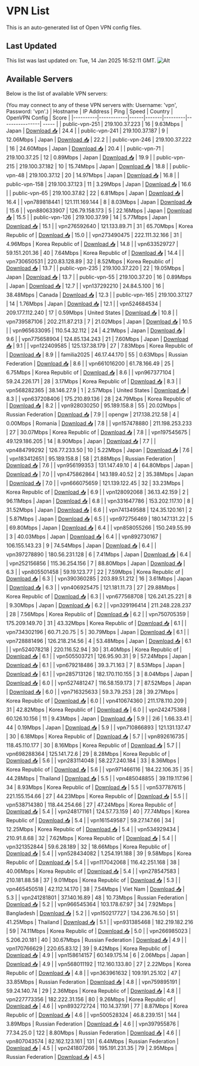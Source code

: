 # VPN List

This is an auto-generated list of Open VPN config files.

## Last Updated

This list was last updated on: Tue, 14 Jan 2025 16:52:11 GMT.
![Alt](https://repobeats.axiom.co/api/embed/186b98318ef1479477931607c1ad7d823f12451f.svg "Repobeats analytics image")

## Available Servers

Below is the list of available VPN servers:

(You may connect to any of these VPN servers with: Username: 'vpn', Password: 'vpn'.)
| Hostname | IP Address | Ping | Speed | Country | OpenVPN Config | Score |
|----------|------------|------|-------|---------|----------------| ----- |
| public-vpn-251 | 219.100.37.223 | 16 | 9.63Mbps | Japan | [Download 📥](./configs/server_0_JP.ovpn) | 24.4 |
| public-vpn-241 | 219.100.37.187 | 9 | 12.06Mbps | Japan | [Download 📥](./configs/server_1_JP.ovpn) | 22.2 |
| public-vpn-246 | 219.100.37.222 | 16 | 24.60Mbps | Japan | [Download 📥](./configs/server_2_JP.ovpn) | 20.4 |
| public-vpn-71 | 219.100.37.25 | 12 | 0.89Mbps | Japan | [Download 📥](./configs/server_3_JP.ovpn) | 19.9 |
| public-vpn-215 | 219.100.37.182 | 10 | 15.74Mbps | Japan | [Download 📥](./configs/server_4_JP.ovpn) | 18.8 |
| public-vpn-48 | 219.100.37.12 | 20 | 14.97Mbps | Japan | [Download 📥](./configs/server_5_JP.ovpn) | 16.8 |
| public-vpn-158 | 219.100.37.123 | 11 | 3.29Mbps | Japan | [Download 📥](./configs/server_6_JP.ovpn) | 16.6 |
| public-vpn-65 | 219.100.37.82 | 22 | 6.81Mbps | Japan | [Download 📥](./configs/server_7_JP.ovpn) | 16.4 |
| vpn789818441 | 121.111.169.144 | 8 | 8.03Mbps | Japan | [Download 📥](./configs/server_8_JP.ovpn) | 15.6 |
| vpn880633907 | 126.79.158.173 | 5 | 22.16Mbps | Japan | [Download 📥](./configs/server_9_JP.ovpn) | 15.5 |
| public-vpn-126 | 219.100.37.99 | 14 | 5.77Mbps | Japan | [Download 📥](./configs/server_10_JP.ovpn) | 15.1 |
| vpn276592640 | 121.133.89.71 | 31 | 65.70Mbps | Korea Republic of | [Download 📥](./configs/server_11_KR.ovpn) | 15.0 |
| vpn273490475 | 222.111.32.166 | 31 | 4.96Mbps | Korea Republic of | [Download 📥](./configs/server_12_KR.ovpn) | 14.8 |
| vpn633529727 | 59.151.201.36 | 40 | 7.64Mbps | Korea Republic of | [Download 📥](./configs/server_13_KR.ovpn) | 14.4 |
| vpn730650531 | 220.83.128.89 | 32 | 8.52Mbps | Korea Republic of | [Download 📥](./configs/server_14_KR.ovpn) | 13.7 |
| public-vpn-235 | 219.100.37.220 | 22 | 19.05Mbps | Japan | [Download 📥](./configs/server_15_JP.ovpn) | 13.7 |
| public-vpn-55 | 219.100.37.20 | 16 | 0.89Mbps | Japan | [Download 📥](./configs/server_16_JP.ovpn) | 12.7 |
| vpn137292210 | 24.84.5.100 | 16 | 38.48Mbps | Canada | [Download 📥](./configs/server_17_CA.ovpn) | 12.3 |
| public-vpn-165 | 219.100.37.127 | 14 | 1.76Mbps | Japan | [Download 📥](./configs/server_18_JP.ovpn) | 12.1 |
| vpn524684534 | 209.177.112.240 | 17 | 0.59Mbps | United States | [Download 📥](./configs/server_19_US.ovpn) | 10.8 |
| vpn739587106 | 202.211.87.213 | 7 | 21.02Mbps | Japan | [Download 📥](./configs/server_20_JP.ovpn) | 10.5 |
| vpn965633095 | 110.54.32.112 | 24 | 4.21Mbps | Japan | [Download 📥](./configs/server_21_JP.ovpn) | 9.6 |
| vpn775658904 | 124.85.134.243 | 21 | 7.60Mbps | Japan | [Download 📥](./configs/server_22_JP.ovpn) | 9.1 |
| vpn122409585 | 125.137.38.179 | 27 | 7.83Mbps | Korea Republic of | [Download 📥](./configs/server_23_KR.ovpn) | 8.9 |
| familia2025 | 46.17.44.170 | 55 | 0.63Mbps | Russian Federation | [Download 📥](./configs/server_24_RU.ovpn) | 8.6 |
| vpn661016200 | 61.78.166.49 | 25 | 6.75Mbps | Korea Republic of | [Download 📥](./configs/server_25_KR.ovpn) | 8.6 |
| vpn967377104 | 59.24.226.171 | 28 | 3.17Mbps | Korea Republic of | [Download 📥](./configs/server_26_KR.ovpn) | 8.3 |
| vpn568282365 | 38.146.27.9 | 1 | 2.57Mbps | United States | [Download 📥](./configs/server_27_US.ovpn) | 8.3 |
| vpn637208406 | 175.210.89.136 | 28 | 24.79Mbps | Korea Republic of | [Download 📥](./configs/server_28_KR.ovpn) | 8.2 |
| vpn928030250 | 95.189.158.8 | 55 | 20.02Mbps | Russian Federation | [Download 📥](./configs/server_29_RU.ovpn) | 7.9 |
| opengw | 217.138.212.58 | 4 | 0.00Mbps | Romania | [Download 📥](./configs/server_30_RO.ovpn) | 7.8 |
| vpn157478880 | 211.198.253.233 | 27 | 30.07Mbps | Korea Republic of | [Download 📥](./configs/server_31_KR.ovpn) | 7.8 |
| vpn197545675 | 49.129.186.205 | 14 | 8.90Mbps | Japan | [Download 📥](./configs/server_32_JP.ovpn) | 7.7 |
| vpn484799292 | 126.77.233.50 | 10 | 5.22Mbps | Japan | [Download 📥](./configs/server_33_JP.ovpn) | 7.6 |
| vpn183412651 | 95.189.158.8 | 58 | 21.88Mbps | Russian Federation | [Download 📥](./configs/server_34_RU.ovpn) | 7.6 |
| vpn956199353 | 131.147.49.10 | 4 | 64.80Mbps | Japan | [Download 📥](./configs/server_35_JP.ovpn) | 7.0 |
| vpn475862864 | 143.189.40.52 | 2 | 35.38Mbps | Japan | [Download 📥](./configs/server_36_JP.ovpn) | 7.0 |
| vpn666075659 | 121.139.122.45 | 32 | 33.23Mbps | Korea Republic of | [Download 📥](./configs/server_37_KR.ovpn) | 6.9 |
| vpn128092068 | 36.13.42.159 | 2 | 96.11Mbps | Japan | [Download 📥](./configs/server_38_JP.ovpn) | 6.8 |
| vpn331647786 | 153.202.117.10 | 8 | 31.52Mbps | Japan | [Download 📥](./configs/server_39_JP.ovpn) | 6.6 |
| vpn741349588 | 124.35.120.161 | 2 | 5.87Mbps | Japan | [Download 📥](./configs/server_40_JP.ovpn) | 6.5 |
| vpn972756469 | 180.147.131.22 | 5 | 69.80Mbps | Japan | [Download 📥](./configs/server_41_JP.ovpn) | 6.4 |
| vpn858055266 | 150.249.55.99 | 3 | 40.03Mbps | Japan | [Download 📥](./configs/server_42_JP.ovpn) | 6.4 |
| vpn892730167 | 106.155.143.23 | 9 | 74.54Mbps | Japan | [Download 📥](./configs/server_43_JP.ovpn) | 6.4 |
| vpn397278890 | 180.56.231.128 | 6 | 7.41Mbps | Japan | [Download 📥](./configs/server_44_JP.ovpn) | 6.4 |
| vpn252156856 | 115.36.254.156 | 7 | 88.80Mbps | Japan | [Download 📥](./configs/server_45_JP.ovpn) | 6.3 |
| vpn805501458 | 59.19.123.77 | 22 | 7.59Mbps | Korea Republic of | [Download 📥](./configs/server_46_KR.ovpn) | 6.3 |
| vpn390360285 | 203.89.51.212 | 16 | 3.61Mbps | Japan | [Download 📥](./configs/server_47_JP.ovpn) | 6.3 |
| vpn406925475 | 121.181.11.73 | 27 | 29.88Mbps | Korea Republic of | [Download 📥](./configs/server_48_KR.ovpn) | 6.3 |
| vpn677568708 | 126.241.25.221 | 8 | 9.30Mbps | Japan | [Download 📥](./configs/server_49_JP.ovpn) | 6.2 |
| vpn329196414 | 211.248.228.237 | 28 | 7.56Mbps | Korea Republic of | [Download 📥](./configs/server_50_KR.ovpn) | 6.2 |
| vpn750705359 | 175.209.149.70 | 31 | 43.32Mbps | Korea Republic of | [Download 📥](./configs/server_51_KR.ovpn) | 6.1 |
| vpn734302196 | 60.71.20.75 | 5 | 30.79Mbps | Japan | [Download 📥](./configs/server_52_JP.ovpn) | 6.1 |
| vpn728881496 | 126.218.214.56 | 4 | 53.48Mbps | Japan | [Download 📥](./configs/server_53_JP.ovpn) | 6.1 |
| vpn524078218 | 220.116.52.94 | 30 | 31.40Mbps | Korea Republic of | [Download 📥](./configs/server_54_KR.ovpn) | 6.1 |
| vpn505503721 | 126.95.90.31 | 9 | 57.24Mbps | Japan | [Download 📥](./configs/server_55_JP.ovpn) | 6.1 |
| vpn679218486 | 39.3.71.163 | 7 | 8.53Mbps | Japan | [Download 📥](./configs/server_56_JP.ovpn) | 6.1 |
| vpn285713126 | 182.170.110.155 | 3 | 8.04Mbps | Japan | [Download 📥](./configs/server_57_JP.ovpn) | 6.0 |
| vpn527481247 | 116.58.159.173 | 7 | 87.52Mbps | Japan | [Download 📥](./configs/server_58_JP.ovpn) | 6.0 |
| vpn716325633 | 59.3.79.253 | 28 | 39.27Mbps | Korea Republic of | [Download 📥](./configs/server_59_KR.ovpn) | 6.0 |
| vpn410674360 | 211.178.110.209 | 31 | 42.82Mbps | Korea Republic of | [Download 📥](./configs/server_60_KR.ovpn) | 6.0 |
| vpn242475368 | 60.126.10.156 | 11 | 9.43Mbps | Japan | [Download 📥](./configs/server_61_JP.ovpn) | 5.9 |
| 2i6 | 1.66.33.41 | 44 | 0.19Mbps | Japan | [Download 📥](./configs/server_62_JP.ovpn) | 5.9 |
| vpn710866893 | 121.131.137.47 | 30 | 6.18Mbps | Korea Republic of | [Download 📥](./configs/server_63_KR.ovpn) | 5.7 |
| vpn892616735 | 118.45.110.177 | 30 | 8.16Mbps | Korea Republic of | [Download 📥](./configs/server_64_KR.ovpn) | 5.7 |
| vpn698288364 | 125.141.72.6 | 29 | 8.28Mbps | Korea Republic of | [Download 📥](./configs/server_65_KR.ovpn) | 5.6 |
| vpn283114048 | 58.227.240.184 | 33 | 8.36Mbps | Korea Republic of | [Download 📥](./configs/server_66_KR.ovpn) | 5.6 |
| vpn971466116 | 184.22.106.35 | 35 | 44.28Mbps | Thailand | [Download 📥](./configs/server_67_TH.ovpn) | 5.5 |
| vpn485048855 | 39.119.117.96 | 34 | 8.93Mbps | Korea Republic of | [Download 📥](./configs/server_68_KR.ovpn) | 5.5 |
| vpn537787615 | 221.155.154.66 | 27 | 44.23Mbps | Korea Republic of | [Download 📥](./configs/server_69_KR.ovpn) | 5.5 |
| vpn538714380 | 118.44.254.66 | 27 | 47.24Mbps | Korea Republic of | [Download 📥](./configs/server_70_KR.ovpn) | 5.4 |
| vpn248171161 | 124.57.73.159 | 40 | 77.74Mbps | Korea Republic of | [Download 📥](./configs/server_71_KR.ovpn) | 5.4 |
| vpn161549587 | 59.27.147.66 | 34 | 12.25Mbps | Korea Republic of | [Download 📥](./configs/server_72_KR.ovpn) | 5.4 |
| vpn534929434 | 210.91.8.68 | 32 | 7.62Mbps | Korea Republic of | [Download 📥](./configs/server_73_KR.ovpn) | 5.4 |
| vpn321352844 | 59.6.28.189 | 32 | 18.66Mbps | Korea Republic of | [Download 📥](./configs/server_74_KR.ovpn) | 5.4 |
| vpn528434082 | 1.254.191.188 | 39 | 9.58Mbps | Korea Republic of | [Download 📥](./configs/server_75_KR.ovpn) | 5.4 |
| vpn117042068 | 116.42.251.168 | 38 | 40.06Mbps | Korea Republic of | [Download 📥](./configs/server_76_KR.ovpn) | 5.4 |
| vpn278547583 | 210.181.88.58 | 37 | 9.01Mbps | Korea Republic of | [Download 📥](./configs/server_77_KR.ovpn) | 5.3 |
| vpn465450518 | 42.112.14.170 | 38 | 7.54Mbps | Viet Nam | [Download 📥](./configs/server_78_VN.ovpn) | 5.3 |
| vpn241281801 | 37.140.16.89 | 48 | 10.73Mbps | Russian Federation | [Download 📥](./configs/server_79_RU.ovpn) | 5.2 |
| vpn966545364 | 103.178.67.97 | 34 | 7.92Mbps | Bangladesh | [Download 📥](./configs/server_80_BD.ovpn) | 5.2 |
| vpn150217727 | 134.236.76.50 | 51 | 41.25Mbps | Thailand | [Download 📥](./configs/server_81_TH.ovpn) | 5.1 |
| vpn931385468 | 182.219.182.216 | 59 | 74.11Mbps | Korea Republic of | [Download 📥](./configs/server_82_KR.ovpn) | 5.0 |
| vpn266985023 | 5.206.20.181 | 40 | 30.67Mbps | Russian Federation | [Download 📥](./configs/server_83_RU.ovpn) | 4.9 |
| vpn170766629 | 220.65.83.12 | 39 | 9.42Mbps | Korea Republic of | [Download 📥](./configs/server_84_KR.ovpn) | 4.9 |
| vpn158614157 | 60.149.175.14 | 6 | 2.06Mbps | Japan | [Download 📥](./configs/server_85_JP.ovpn) | 4.9 |
| vpn568011192 | 112.160.133.80 | 27 | 2.22Mbps | Korea Republic of | [Download 📥](./configs/server_86_KR.ovpn) | 4.8 |
| vpn363961632 | 109.191.25.102 | 47 | 33.85Mbps | Russian Federation | [Download 📥](./configs/server_87_RU.ovpn) | 4.8 |
| vpn759895191 | 59.24.140.74 | 29 | 2.36Mbps | Korea Republic of | [Download 📥](./configs/server_88_KR.ovpn) | 4.8 |
| vpn227773356 | 182.222.31.156 | 80 | 9.26Mbps | Korea Republic of | [Download 📥](./configs/server_89_KR.ovpn) | 4.6 |
| vpn893272724 | 110.14.37.191 | 77 | 8.87Mbps | Korea Republic of | [Download 📥](./configs/server_90_KR.ovpn) | 4.6 |
| vpn500528324 | 46.8.239.151 | 144 | 3.89Mbps | Russian Federation | [Download 📥](./configs/server_91_RU.ovpn) | 4.6 |
| vpn397955876 | 77.34.25.0 | 122 | 8.80Mbps | Russian Federation | [Download 📥](./configs/server_92_RU.ovpn) | 4.6 |
| vpn807043574 | 82.162.123.161 | 131 | 6.44Mbps | Russian Federation | [Download 📥](./configs/server_93_RU.ovpn) | 4.5 |
| vpn241807266 | 195.191.231.35 | 79 | 2.95Mbps | Russian Federation | [Download 📥](./configs/server_94_RU.ovpn) | 4.5 |
